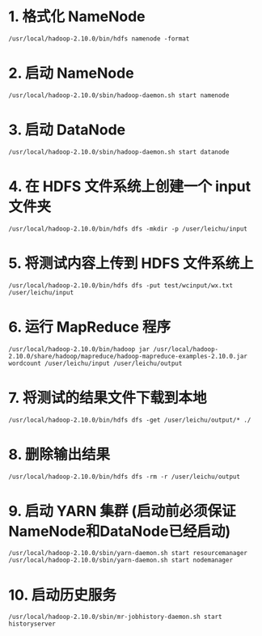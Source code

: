 # 1. 格式化 NameNode
```shell
/usr/local/hadoop-2.10.0/bin/hdfs namenode -format
```

# 2. 启动 NameNode
```shell
/usr/local/hadoop-2.10.0/sbin/hadoop-daemon.sh start namenode
```

# 3. 启动 DataNode
```shell
/usr/local/hadoop-2.10.0/sbin/hadoop-daemon.sh start datanode
```

# 4. 在 HDFS 文件系统上创建一个 input 文件夹
```shell
/usr/local/hadoop-2.10.0/bin/hdfs dfs -mkdir -p /user/leichu/input
```

# 5. 将测试内容上传到 HDFS 文件系统上
```shell
/usr/local/hadoop-2.10.0/bin/hdfs dfs -put test/wcinput/wx.txt /user/leichu/input
```

# 6. 运行 MapReduce 程序
```shell
/usr/local/hadoop-2.10.0/bin/hadoop jar /usr/local/hadoop-2.10.0/share/hadoop/mapreduce/hadoop-mapreduce-examples-2.10.0.jar wordcount /user/leichu/input /user/leichu/output
```

# 7. 将测试的结果文件下载到本地
```shell
/usr/local/hadoop-2.10.0/bin/hdfs dfs -get /user/leichu/output/* ./
```

# 8. 删除输出结果
```shell
/usr/local/hadoop-2.10.0/bin/hdfs dfs -rm -r /user/leichu/output
```

# 9. 启动 YARN 集群 (启动前必须保证NameNode和DataNode已经启动)
```shell
/usr/local/hadoop-2.10.0/sbin/yarn-daemon.sh start resourcemanager
/usr/local/hadoop-2.10.0/sbin/yarn-daemon.sh start nodemanager
```

# 10. 启动历史服务
```shell
/usr/local/hadoop-2.10.0/sbin/mr-jobhistory-daemon.sh start historyserver
```